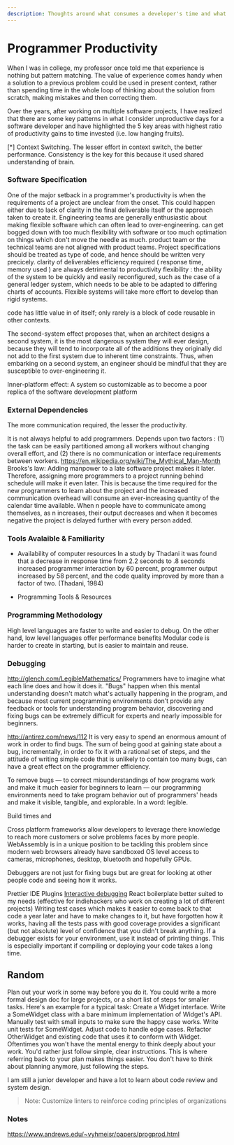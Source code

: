 ```yaml
---
description: Thoughts around what consumes a developer's time and what can improve
---
```


# Programmer Productivity

When I was in college, my professor once told me that experience is nothing but pattern matching. The value of experience comes handy when a solution to a previous problem could be used in present context, rather than spending time in the whole loop of thinking about the solution from scratch, making mistakes and then correcting them.

Over the years, after working on multiple software projects, I have realized that there are some key patterns in what I consider unproductive days for a software developer and have highlighted the 5 key areas with highest ratio of productivity gains to time invested (i.e. low hanging fruits).

[*] Context Switching. The lesser effort in context switch, the better performance. Consistency is the key for this because it used shared understanding of brain.

### Software Specification

One of the major setback in a programmer's productivity is when the requirements of a project are unclear from the onset. This could happen either due to lack of clarity in the final deliverable itself or the approach taken to create it. Engineering teams are generally enthusiastic about making flexible software which can often lead to over-engineering. can get bogged down with too much flexibility with software or too much optimation on things which don't move the needle as much. product team or the technical teams are not aligned with product teams. Project specifications should be treated as type of code, and hence should be written very precicely.
clarity of deliverables
efficiency required ( response time, memory used ) are always detrimental to productivity
flexibility : the ability of the system to be quickly and easily reconfigured, such as the case of a general ledger system, which needs to be able to be adapted to differing charts of accounts. Flexible systems will take more effort to develop than rigid systems.

code has little value in of itself; only rarely is a block of code reusable in other contexts.

The second-system effect proposes that, when an architect designs a second system, it is the most dangerous system they will ever design, because they will tend to incorporate all of the additions they originally did not add to the first system due to inherent time constraints. Thus, when embarking on a second system, an engineer should be mindful that they are susceptible to over-engineering it.

Inner-platform effect: A system so customizable as to become a poor replica of the software development platform

### External Dependencies

The more communication required, the lesser the productivity.

It is not always helpful to add programmers. Depends upon two factors : (1) the task can be easily partitioned among all workers without changing overall effort, and (2) there is no communication or interface requirements between workers.
https://en.wikipedia.org/wiki/The_Mythical_Man-Month Brooks's law: Adding manpower to a late software project makes it later.
Therefore, assigning more programmers to a project running behind schedule will make it even later. This is because the time required for the new programmers to learn about the project and the increased communication overhead will consume an ever-increasing quantity of the calendar time available. When n people have to communicate among themselves, as n increases, their output decreases and when it becomes negative the project is delayed further with every person added.

### Tools Avalaible & Familiarity

- Availability of computer resources
  In a study by Thadani it was found that a decrease in response time from 2.2 seconds to .8 seconds increased programmer interaction by 60 percent, programmer output increased by 58 percent, and the code quality improved by more than a factor of two. (Thadani, 1984)

- Programming Tools & Resources

### Programming Methodology

High level languages are faster to write and easier to debug. On the other hand, low level languages offer performance benefits
Modular code is harder to create in starting, but is easier to maintain and reuse.

### Debugging

http://glench.com/LegibleMathematics/
Programmers have to imagine what each line does and how it does it. "Bugs" happen when this mental understanding doesn't match what's actually happening in the program, and because most current programming environments don't provide any feedback or tools for understanding program behavior, discovering and fixing bugs can be extremely difficult for experts and nearly impossible for beginners.

http://antirez.com/news/112
It is very easy to spend an enormous amount of work in order to find bugs. The sum of being good at gaining state about a bug, incrementally, in order to fix it with a rational set of steps, and the attitude of writing simple code that is unlikely to contain too many bugs, can have a great effect on the programmer efficiency.

To remove bugs — to correct misunderstandings of how programs work and make it much easier for beginners to learn — our programming environments need to take program behavior out of programmers' heads and make it visible, tangible, and explorable. In a word: legible.

Build times and

Cross platform frameworks allow developers to leverage there knowledge to reach more customers or solve problems faces by more people.
WebAssembly is in a unique position to be tackling this problem since modern web browsers already have sandboxed OS level access to cameras, microphones, desktop, bluetooth and hopefully GPUs.

Debuggers are not just for fixing bugs but are great for looking at other people code and seeing how it works.

Prettier
IDE Plugins
[Interactive debugging](https://repl.it/)
React boilerplate better suited to my needs (effective for indiehackers who work on creating a lot of different projects)
Writing test cases which makes it easier to come back to that code a year later and have to make changes to it, but have forgotten how it works, having all the tests pass with good coverage provides a significant (but not absolute) level of confidence that you didn't break anything.
If a debugger exists for your environment, use it instead of printing things. This is especially important if compiling or deploying your code takes a long time.

## Random

Plan out your work in some way before you do it. You could write a more formal design doc for large projects, or a short list of steps for smaller tasks. Here's an example for a typical task:
Create a Widget interface.
Write a SomeWidget class with a bare minimum implementation of Widget's API.
Manually test with small inputs to make sure the happy case works.
Write unit tests for SomeWidget.
Adjust code to handle edge cases.
Refactor OtherWidget and existing code that uses it to conform with Widget.
Oftentimes you won't have the mental energy to think deeply about your work. You'd rather just follow simple, clear instructions. This is where referring back to your plan makes things easier. You don't have to think about planning anymore, just following the steps.

I am still a junior developer and have a lot to learn about code review and system design.

> Note: Customize linters to reinforce coding principles of organizations

### Notes

https://www.andrews.edu/~vyhmeisr/papers/progprod.html